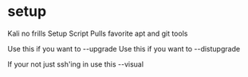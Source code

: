 # setup

Kali no frills Setup Script
Pulls favorite apt and git tools

Use this if you want to --upgrade
Use this if you want to --distupgrade 

If your not just ssh'ing in use this --visual


